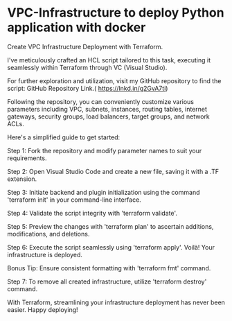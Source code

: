 # VPC-Infrastructure to deploy Python application with docker 


Create VPC Infrastructure Deployment with Terraform.

I've meticulously crafted an HCL script tailored to this task, executing it seamlessly within Terraform through VC (Visual Studio).

For further exploration and utilization, visit my GitHub repository to find the script: GitHub Repository Link.( https://lnkd.in/g2GvA7ti)

Following the repository, you can conveniently customize various parameters including VPC, subnets, instances, routing tables, internet gateways, security groups, load balancers, target groups, and network ACLs.

Here's a simplified guide to get started:

Step 1: Fork the repository and modify parameter names to suit your requirements.

Step 2: Open Visual Studio Code and create a new file, saving it with a .TF extension.

Step 3: Initiate backend and plugin initialization using the command 'terraform init' in your command-line interface.

Step 4: Validate the script integrity with 'terraform validate'.

Step 5: Preview the changes with 'terraform plan' to ascertain additions, modifications, and deletions.

Step 6: Execute the script seamlessly using 'terraform apply'. Voilà! Your infrastructure is deployed.

Bonus Tip: Ensure consistent formatting with 'terraform fmt' command.

Step 7: To remove all created infrastructure, utilize 'terraform destroy' command.

With Terraform, streamlining your infrastructure deployment has never been easier. Happy deploying!
